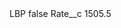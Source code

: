 <?xml version="1.0" encoding="UTF-8"?>
<CustomMetadata xmlns="http://soap.sforce.com/2006/04/metadata" xmlns:xsi="http://www.w3.org/2001/XMLSchema-instance" xmlns:xsd="http://www.w3.org/2001/XMLSchema">
    <label>LBP</label>
    <protected>false</protected>
    <values>
        <field>Rate__c</field>
        <value xsi:type="xsd:double">1505.5</value>
    </values>
</CustomMetadata>
